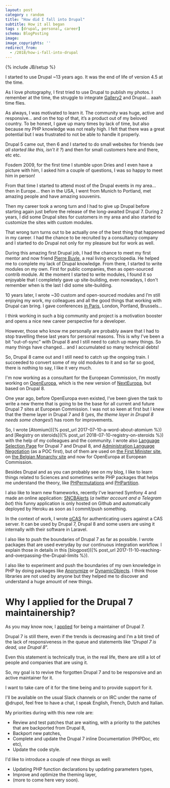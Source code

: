 ```yaml
---
layout: post
category : random
title: "How did I fall into Drupal"
subtitle: How it all began
tags : [drupal, personal, career]
schema: BlogPosting
image:
image_copyrights: ''
redirect_from:
  - /2018/how-i-fall-into-drupal
---
```


{% include JB/setup %}

I started to use Drupal ~13 years ago. It was the end of life of version 4.5 at the time.

As I love photography, I first tried to use Drupal to publish my photos. I remember at the time, the struggle to integrate [Gallery2](http://galleryproject.org/) and Drupal… aaah time flies.

As always, I was motivated to learn it. The community was huge, active and responsive… and on the top of that, it’s a product out of my beloved country.
To be honest, I gave up many times by lack of time, but also because my PHP knowledge was not really high. I felt that there was a great potential but I was frustrated to not be able to handle it properly.

<!--break-->

Drupal 5 came out, then 6 and I started to do small websites for friends (_we all started like this, isn't it ?_) and then for small customers here and there, etc etc.

Fosdem 2009, for the first time I stumble upon Dries and I even have a picture with him, I asked him a couple of questions, I was so happy to meet him in person!

From that time I started to attend most of the Drupal events in my area… then in Europe… then in the USA, I went from Munich to Portland, met amazing people and have amazing souvenirs.

Then my career took a wrong turn and I had to give up Drupal before starting again just before the release of the long-awaited Drupal 7.
During 2 years, I did some Drupal sites for customers in my area and also started to customize the sites with custom modules.

That wrong turn turns out to be actually one of the best thing that happened in my career.
I had the chance to be recruited by a consultancy company and I started to do Drupal not only for my pleasure but for work as well.

During this amazing first Drupal job, I had the chance to meet my first mentor and now friend [Pierre Buyle](https://www.drupal.org/u/pbuyle), a real living encyclopedia. He helped me to complete my lack of Drupal knowledge. From there, I started to write modules on my own. First for public companies, then as open-sourced contrib module.
At the moment I started to write modules, I found it so enjoyable that I completely gave up site-building, even nowadays, I don't remember when is the last I did some site-building.

10 years later, I wrote ~30 custom and open-sourced modules and I’m still enjoying my work, my colleagues and all the good things that working with Drupal can bring. I gave conferences [in Paris](https://www.dailymotion.com/video/x11k3wr), London, Portland, Brussels...

I think working in such a big community and project is a motivation booster and opens a nice new career perspective for a developer. 

However, those who know me personally are probably aware that I had to stop travelling these last years for personal reasons.
This is why I've been a bit "out-of-sync" with Drupal 8 and I still need to catch up many things. So many things have changed... and I accumulated so many technical debts!

So, Drupal 8 came out and I still need to catch up the ongoing train. I succeeded to convert some of my old modules to it and so far so good, there is nothing to say, I like it very much.

I'm now working as a consultant for the European Commission, I’m mostly working on [OpenEuropa](https://github.com/openeuropa/openeuropa), which is the new version of [NextEuropa](https://github.com/ec-europa/platform-dev), but based on Drupal 8.

One year ago, before OpenEuropa even existed, I’ve been given the task to write a new theme that is going to be the base for all current and future Drupal 7 sites at European Commission.
I was not so keen at first but I knew that the theme layer in Drupal 7 and 8 (_yes, the theme layer in Drupal 8 needs some changes!_) has room for improvements.

So, I wrote [Atomium]({% post_url 2017-07-10-a-word-about-atomium %}) and [Registry on steroids]({% post_url 2018-07-10-registry-on-steroids %}) with the help of my colleagues and the community. I wrote also [Language Selection Page](https://drupal.org/project/language_selection_page) for Drupal 7 and Drupal 8, and [Administration Language Negotiation](https://drupal.org/project/administration_language_negotiation) (as a POC first), but of them are used on [the First Minister site](https://premier.be), on [the Belgian Monarchy site](https://www.monarchie.be/) and now for OpenEuropa at European Commission.

Besides Drupal and as you can probably see on my blog, I like to learn things related to Sciences and sometimes write PHP packages that helps me understand the theory, like [PHPermutations](https://packagist.org/packages/drupol/phpermutations) and [PHPartition](https://packagist.org/packages/drupol/phpartition).

I also like to learn new frameworks, recently I’ve learned Symfony 4 and made an online application: [SNCBAlerts](https://twitter.com/sncbalerts) (_a twitter account and a Telegram bot_) this funny application is only hosted on Github and automatically deployed by Heroku as soon as I commit/push something.

In the context of work, I wrote [pCAS](https://github.com/openeuropa/pcas) for authenticating users against a CAS server. It can be used by Drupal 7, Drupal 8 and some users are using it internally with their software in Laravel.

I also like to push the boundaries of Drupal 7 as far as possible. I wrote packages that are used everyday by our continuous integration workflow. I explain those in details in this [blogpost]({% post_url 2017-11-10-reaching-and-overpassing-the-Drupal-limits %}).

I also like to experiment and push the boundaries of my own knowledge in PHP by doing packages like [Anonymize](https://packagist.org/packages/drupol/anonymize) or [DynamicObjects](https://packagist.org/packages/drupol/dynamicobjects). I think those libraries are not used by anyone but they helped me to discover and understand a huge amount of new things.

# Why I applied for the Drupal 7 maintainership? #

As you may know now, I [applied](https://www.drupal.org/project/drupal/issues/2982027) for being a maintainer of Drupal 7.

Drupal 7 is still there, even if the trends is decreasing and I’m a bit tired of the lack of responsiveness in the queue and statements like “_Drupal 7 is dead, use Drupal 8_”.

Even this statement is technically true, in the real life, there are still a lot of people and companies that are using it.

So, my goal is to revive the forgotten Drupal 7 and to be responsive and an active maintainer for it.

I want to take care of it for the time being and to provide support for it.

I'll be available on the usual Slack channels or on IRC under the name of @drupol, feel free to have a chat, I speak English, French, Dutch and Italian.

My priorities during with this new role are:

* Review and test patches that are waiting, with a priority to the patches that are backported from Drupal 8,
* Backport new patches,
* Complete and update the Drupal 7 inline Documentation (PHPDoc, etc etc),
* Update the code style.

I'd like to introduce a couple of new things as well:

* Updating PHP function declarations by updating parameters types,
* Improve and optimize the theming layer,
* (more to come here very soon).